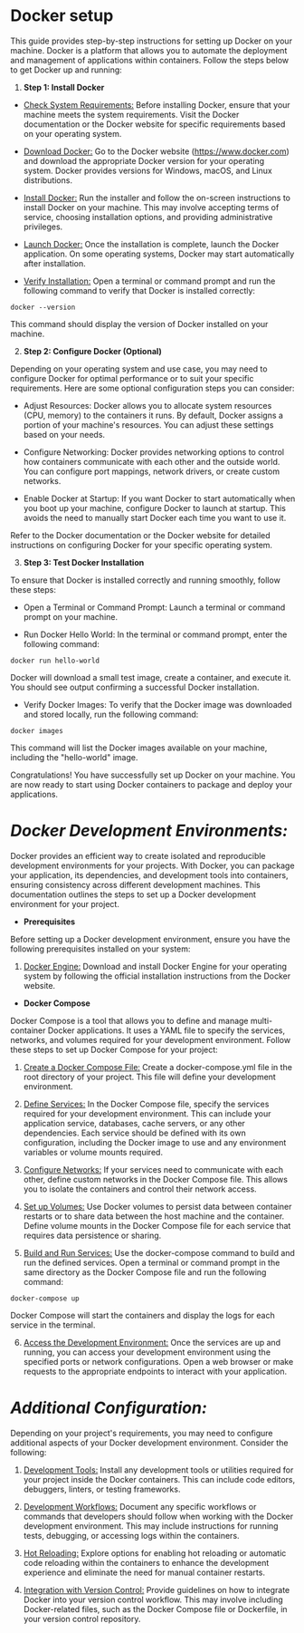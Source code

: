 # Docker setup

This guide provides step-by-step instructions for setting up Docker on your machine. Docker is a platform that allows you to automate the deployment and management of applications within containers. Follow the steps below to get Docker up and running:

1. **Step 1: Install Docker**

- <u>Check System Requirements:</u> Before installing Docker, ensure that your machine meets the system requirements. Visit the Docker documentation or the Docker website for specific requirements based on your operating system.

- <u>Download Docker:</u> Go to the Docker website (https://www.docker.com) and download the appropriate Docker version for your operating system. Docker provides versions for Windows, macOS, and Linux distributions.

- <u>Install Docker:</u> Run the installer and follow the on-screen instructions to install Docker on your machine. This may involve accepting terms of service, choosing installation options, and providing administrative privileges.

- <u>Launch Docker:</u> Once the installation is complete, launch the Docker application. On some operating systems, Docker may start automatically after installation.

- <u>Verify Installation:</u> Open a terminal or command prompt and run the following command to verify that Docker is installed correctly:

```
docker --version
```

This command should display the version of Docker installed on your machine.

2. **Step 2: Configure Docker (Optional)**

Depending on your operating system and use case, you may need to configure Docker for optimal performance or to suit your specific requirements. Here are some optional configuration steps you can consider:


- Adjust Resources: Docker allows you to allocate system resources (CPU, memory) to the containers it runs. By default, Docker assigns a portion of your machine's resources. You can adjust these settings based on your needs.

- Configure Networking: Docker provides networking options to control how containers communicate with each other and the outside world. You can configure port mappings, network drivers, or create custom networks.

- Enable Docker at Startup: If you want Docker to start automatically when you boot up your machine, configure Docker to launch at startup. This avoids the need to manually start Docker each time you want to use it.

Refer to the Docker documentation or the Docker website for detailed instructions on configuring Docker for your specific operating system.

3. **Step 3: Test Docker Installation**

To ensure that Docker is installed correctly and running smoothly, follow these steps:

- Open a Terminal or Command Prompt: Launch a terminal or command prompt on your machine.

- Run Docker Hello World: In the terminal or command prompt, enter the following command:

```
docker run hello-world
```

Docker will download a small test image, create a container, and execute it. You should see output confirming a successful Docker installation.

- Verify Docker Images: To verify that the Docker image was downloaded and stored locally, run the following command:

```
docker images
```
This command will list the Docker images available on your machine, including the "hello-world" image.

Congratulations! You have successfully set up Docker on your machine. You are now ready to start using Docker containers to package and deploy your applications.

# **_Docker Development Environments:_**

Docker provides an efficient way to create isolated and reproducible development environments for your projects. With Docker, you can package your application, its dependencies, and development tools into containers, ensuring consistency across different development machines. This documentation outlines the steps to set up a Docker development environment for your project.

- **Prerequisites**

Before setting up a Docker development environment, ensure you have the following prerequisites installed on your system:

1. <u>Docker Engine:</u> Download and install Docker Engine for your operating system by following the official installation instructions from the Docker website.

- **Docker Compose**

Docker Compose is a tool that allows you to define and manage multi-container Docker applications. It uses a YAML file to specify the services, networks, and volumes required for your development environment. Follow these steps to set up Docker Compose for your project:

1. <u>Create a Docker Compose File:</u> Create a docker-compose.yml file in the root directory of your project. This file will define your development environment.

2. <u>Define Services:</u> In the Docker Compose file, specify the services required for your development environment. This can include your application service, databases, cache servers, or any other dependencies. Each service should be defined with its own configuration, including the Docker image to use and any environment variables or volume mounts required.

3. <u>Configure Networks:</u> If your services need to communicate with each other, define custom networks in the Docker Compose file. This allows you to isolate the containers and control their network access.

4. <u>Set up Volumes:</u> Use Docker volumes to persist data between container restarts or to share data between the host machine and the container. Define volume mounts in the Docker Compose file for each service that requires data persistence or sharing.

5. <u>Build and Run Services:</u> Use the docker-compose command to build and run the defined services. Open a terminal or command prompt in the same directory as the Docker Compose file and run the following command:

```
docker-compose up
```
Docker Compose will start the containers and display the logs for each service in the terminal.

6. <u>Access the Development Environment:</u> Once the services are up and running, you can access your development environment using the specified ports or network configurations. Open a web browser or make requests to the appropriate endpoints to interact with your application.

# **_Additional Configuration:_**

Depending on your project's requirements, you may need to configure additional aspects of your Docker development environment. Consider the following:

1. <u>Development Tools:</u> Install any development tools or utilities required for your project inside the Docker containers. This can include code editors, debuggers, linters, or testing frameworks.

2. <u>Development Workflows:</u> Document any specific workflows or commands that developers should follow when working with the Docker development environment. This may include instructions for running tests, debugging, or accessing logs within the containers.

3. <u>Hot Reloading:</u> Explore options for enabling hot reloading or automatic code reloading within the containers to enhance the development experience and eliminate the need for manual container restarts.

4. <u>Integration with Version Control:</u> Provide guidelines on how to integrate Docker into your version control workflow. This may involve including Docker-related files, such as the Docker Compose file or Dockerfile, in your version control repository.
